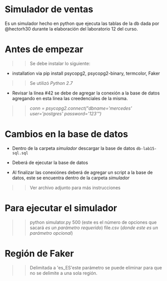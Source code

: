 # Simulador de ventas

Es un simulador hecho en python que ejecuta las tablas de la db dada por @hectorh30 durante la elaboración del laboratorio 12 del curso. 

# Antes de empezar 

>> Se debe instalar lo siguiente: 

- installation via pip install psycopg2, psycopg2-binary, termcolor, Faker

>> Se utilizó *Python 2.7* 

- Revisar la línea #42  se debe de agregar la conexión a la base de datos agregando en esta linea las creedenciales de la misma. 

>> *conn = psycopg2.connect("dbname='mercedes' user='postgres' password='123'")* 

# Cambios en la base de datos 

- Dentro de la carpeta *simulador* descargar la base de datos `db-lab15-sql.sql` 

- Deberá de ejecutar la base de datos 

- Al finalizar las conexiónes deberá de agregar un script a la base de datos, este se encuentra dentro de la carpeta *simulador* 

>> Ver archivo adjunto para más instrucciones 

# Para ejecutar el simulador 

>> python simulator.py 500 (este es el número de opciones que sacará *es un parámetro requerido*) file.csv (*donde este es un parámetro opcional*) 

# Región de Faker 

>> Delimitada a 'es_ES'este parámetro se puede eliminar para que no se delimite a una sola región. 
